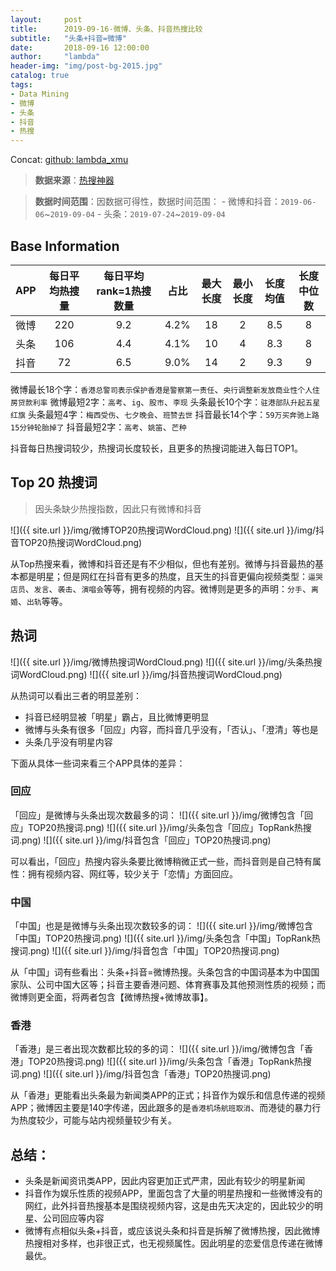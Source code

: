 ```yaml
---
layout:     post
title:      2019-09-16-微博、头条、抖音热搜比较
subtitle:   "头条+抖音=微博"
date:       2018-09-16 12:00:00
author:     "lambda"
header-img: "img/post-bg-2015.jpg"
catalog: true
tags:
- Data Mining
- 微博
- 头条
- 抖音
- 热搜
---
```


Concat: [github: lambda_xmu](https://github.com/lambda-xmu)

>**数据来源**：[热搜神器](https://www.enlightent.cn/research/rank/weiboSearchRank)

>**数据时间范围**：因数据可得性，数据时间范围：
    - 微博和抖音：`2019-06-06`~`2019-09-04`
    - 头条：`2019-07-24`~`2019-09-04`

## Base Information

| APP  | 每日平均热搜量 | 每日平均rank=1热搜数量 | 占比 | 最大长度 | 最小长度 | 长度均值 | 长度中位数 |
|:----:|:--------------:|:----------------------:|:----:|:--------:|:--------:|:--------:|:----------:|
| 微博 |      220       |          9.2           | 4.2% |    18    |    2     |   8.5    |     8      |
| 头条 |      106       |          4.4           | 4.1% |    10    |    4     |   8.3    |     8      |
| 抖音 |       72       |          6.5           |  9.0%  |    14    |    2     |   9.3    |     9      |

微博最长18个字：`香港总警司表示保护香港是警察第一责任`、`央行调整新发放商业性个人住房贷款利率`
微博最短2字：`高考`、`ig`、`股市`、`李现`
头条最长10个字：`驻港部队升起五星红旗`
头条最短4字：`梅西受伤`、`七夕晚会`、`班赞去世`
抖音最长14个字：`59万买奔驰上路15分钟轮胎掉了`
抖音最短2字：`高考`、`姚笛`、`芒种`

抖音每日热搜词较少，热搜词长度较长，且更多的热搜词能进入每日TOP1。

## Top 20 热搜词
> 因头条缺少热搜指数，因此只有微博和抖音

![]({{ site.url }}/img/微博TOP20热搜词WordCloud.png)
![]({{ site.url }}/img/抖音TOP20热搜词WordCloud.png)

从Top热搜来看，微博和抖音还是有不少相似，但也有差别。微博与抖音最热的基本都是明星；但是网红在抖音有更多的热度，且天生的抖音更偏向视频类型：`逼哭店员`、`发言`、`袭击`、`演唱会`等等，拥有视频的内容。微博则是更多的声明：`分手`、`离婚`、`出轨`等等。

## 热词

![]({{ site.url }}/img/微博热搜词WordCloud.png)
![]({{ site.url }}/img/头条热搜词WordCloud.png)
![]({{ site.url }}/img/抖音热搜词WordCloud.png)

从热词可以看出三者的明显差别：
- 抖音已经明显被「明星」霸占，且比微博更明显
- 微博与头条有很多「回应」内容，而抖音几乎没有，「否认」、「澄清」等也是
- 头条几乎没有明星内容

下面从具体一些词来看三个APP具体的差异：

### 回应
「回应」是微博与头条出现次数最多的词：
![]({{ site.url }}/img/微博包含「回应」TOP20热搜词.png)
![]({{ site.url }}/img/头条包含「回应」TopRank热搜词.png)
![]({{ site.url }}/img/抖音包含「回应」TOP20热搜词.png)

可以看出，「回应」热搜内容头条要比微博稍微正式一些，而抖音则是自己特有属性：拥有视频内容、网红等，较少关于「恋情」方面回应。

### 中国
「中国」也是是微博与头条出现次数较多的词：
![]({{ site.url }}/img/微博包含「中国」TOP20热搜词.png)
![]({{ site.url }}/img/头条包含「中国」TopRank热搜词.png)
![]({{ site.url }}/img/抖音包含「中国」TOP20热搜词.png)

从「中国」词有些看出：头条+抖音=微博热搜。头条包含的中国词基本为中国国家队、公司中国大区等；抖音主要香港问题、体育赛事及其他预测性质的视频；而微博则更全面，将两者包含【微博热搜+微博故事】。

### 香港
「香港」是三者出现次数都比较的多的词：
![]({{ site.url }}/img/微博包含「香港」TOP20热搜词.png)
![]({{ site.url }}/img/头条包含「香港」TopRank热搜词.png)
![]({{ site.url }}/img/抖音包含「香港」TOP20热搜词.png)

从「香港」更能看出头条最为新闻类APP的正式；抖音作为娱乐和信息传递的视频APP；微博因主要是140字传递，因此跟多的是`香港机场航班取消`、而港徒的暴力行为热度较少，可能与站内视频量较少有关。

## 总结：
- 头条是新闻资讯类APP，因此内容更加正式严肃，因此有较少的明星新闻
- 抖音作为娱乐性质的视频APP，里面包含了大量的明星热搜和一些微博没有的网红，此外抖音热搜基本是围绕视频内容，这是由先天决定的，因此较少的明星、公司回应等内容
- 微博有点相似头条+抖音，或应该说头条和抖音是拆解了微博热搜，因此微博热搜相对多样，也非很正式，也无视频属性。因此明星的恋爱信息传递在微博最优。
